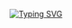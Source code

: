 <div align="center">

[![Typing SVG](https://readme-typing-svg.herokuapp.com?size=24&duration=3000&color=36BCF7&center=true&vCenter=true&width=600&lines=Hi+there!+👋;I'm+Shaurya;AI+%2B+Cybersecurity+Enthusiast;Creator+of+Eng+Programming+Language)](https://git.io/typing-svg)

</div>
<!--
**UnaverageDeveloper/unaveragedeveloper** is a ✨ _special_ ✨ repository because its `README.md` (this file) appears on your GitHub profile.

Here are some ideas to get you started:

- 🔭 I’m currently working on ...
- 🌱 I’m currently learning ...
- 👯 I’m looking to collaborate on ...
- 🤔 I’m looking for help with ...
- 💬 Ask me about ...
- 📫 How to reach me: ...
- 😄 Pronouns: ...
- ⚡ Fun fact: ...
-->
